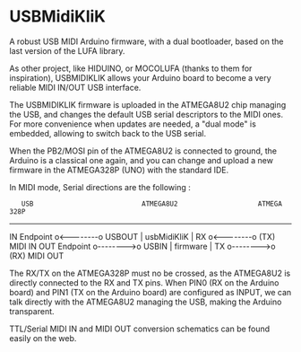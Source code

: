 # USBMidiKliK
A robust USB MIDI Arduino firmware, with a dual bootloader, based on the last version of the LUFA library.


As other project, like HIDUINO, or MOCOLUFA (thanks to them for inspiration), USBMIDIKLIK allows your Arduino board to become a very reliable MIDI IN/OUT USB interface.  

The USBMIDIKLIK firmware is uploaded in the ATMEGA8U2 chip managing the USB, and changes the default USB serial descriptors to the MIDI ones. For more convenience when updates are needed, a "dual mode" is embedded, allowing to switch back to the USB serial. 

When the PB2/MOSI pin of the ATMEGA8U2 is connected to ground, the Arduino is a classical one again, and you can change and upload a new firmware in the ATMEGA328P (UNO) with the standard IDE.

In MIDI mode, Serial directions are the following :

       USB                           ATMEGA8U2                    ATMEGA 328P
  --------------         ------------------------------         ---------------
  IN Endpoint  o<--------o USBOUT | usbMidiKliK |  RX o<--------o (TX) MIDI IN
  OUT Endpoint o-------->o USBIN  |  firmware   |  TX o-------->o (RX) MIDI OUT   
  
The RX/TX on the ATMEGA328P must no be crossed, as the ATMEGA8U2 is directly connected to the RX and TX pins.  When PIN0 (RX on the Arduino board) and PIN1 (TX on the Arduino board) are configured as INPUT, we can talk directly with the ATMEGA8U2 managing the USB, making the Arduino transparent.

TTL/Serial MIDI IN and MIDI OUT conversion schematics can be found easily on the web.

  
